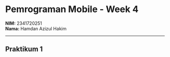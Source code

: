 # Pemrograman Mobile - Week 4

**NIM:** 2341720251  
**Nama:** Hamdan Azizul Hakim  

---

## Praktikum 1
